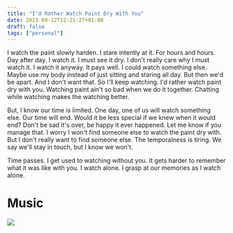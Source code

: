 ```yaml
---
title: "I'd Rather Watch Paint Dry With You"
date: 2023-09-12T22:21:27+01:00
draft: false
tags: ["personal"] 
---
```


I watch the paint slowly harden. I stare intently at it. For hours and hours. Day after day. I watch it. I must see it dry. I don't really care why I must watch it. I watch it anyway. It pays well. I could watch something else. Maybe use my body instead of just sitting and staring all day. But then we'd be apart. And I don't want that. So I'll keep watching. I'd rather watch paint dry with you. Watching paint ain't so bad when we do it together. Chatting while watching makes the watching better.

But, I know our time is limited. One day, one of us will watch something else. Our time will end. Would it be less special if we knew when it would end? Don't be sad it's over, be happy it ever happened. Let me know if you manage that. I worry I won't find someone else to watch the paint dry with. But I don't really want to find someone else. The temporalness is tiring. We say we'll stay in touch, but I know we won't.

Time passes. I get used to watching without you. It gets harder to remember what it was like with you. I watch alone. I grasp at our memories as I watch alone.

# Music
[![](https://img.youtube.com/vi/FwdvVuK7a88/default.jpg)](https://youtu.be/FwdvVuK7a88)